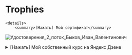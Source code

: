 # Trophies

    <details>
        <summary>[Нажать] Мой сертификат</summary>
![Удостоверения_2_поток_Быков_Иван_Валентинович](https://user-images.githubusercontent.com/102910350/213615186-54d30a53-58a1-48d4-8d7f-3cd489e9b8a9.jpg)
      </details>

 <details>
<summary>[Нажать] Мой собственный курс на Яндекс Дзене</summary>
https://dzen.ru/id/6345a4ca8353536217458353
 </details>
